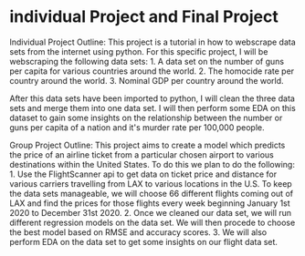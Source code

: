 # individual Project and Final Project
Individual Project Outline:
This project is a tutorial in how to webscrape data sets from the internet using python. For this specific project, I will be webscraping the following data sets: 
    1. A data set on the number of guns per capita for various countries around the world.
    2. The homocide rate per country around the world.
    3. Nominal GDP per country around the world.
 
After this data sets have been imported to python, I will clean the three data sets and merge them into one data set. I will then perform some EDA on this dataset to gain some insights on the relationship between the number or guns per capita of a nation and it's murder rate per 100,000 people.

Group Project Outline:
This project aims to create a model which predicts the price of an airline ticket from a particular chosen airport to various destinations within the United States. To do this we plan to do the following:
    1. Use the FlightScanner api to get data on ticket price and distance for various carriers travelling from LAX to various locations              in the U.S. To keep the data sets manageable, we will choose 66 different flights coming out of LAX and find the  prices for those            flights every week beginning January 1st 2020 to December 31st 2020.
      2. Once we cleaned our data set, we will run different regression models on the data set. We will then procede to choose the best model       based on RMSE and accuracy scores.
      3. We will also perform EDA on the data set to get some insights on our flight data set.
